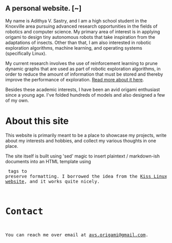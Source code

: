 A personal website.                                                          [~]
--------------------------------------------------------------------------------

My name is Adithya V. Sastry, and I am a high school student in the Knoxville
area pursuing advanced research opportunities in the fields of robotics and
computer science. My primary area of interest is in applying origami to design
tiny autonomous robots that take inspiration from the adaptations of insects.
Other than that, I am also interested in robotic exploration algorithms, machine
learning, and operating systems (specifically Linux).

My current research involves the use of reinforcement learning to prune dynamic
graphs that are used as part of robotic exploration algorithms, in order to
reduce the amount of information that must be stored and thereby improve the
performance of exploration. [Read more about it here](/projects/robot-graph-pruning.html).

Besides these academic interests, I have been an avid origami enthusiast since a
young age. I've folded hundreds of models and also designed a few of my own.


About this site
===============

This website is primarily meant to be a place to showcase my projects, write
about my interests and hobbies, and collect my various thoughts in one place.

The site itself is built using 'sed' magic to insert plaintext / markdown-ish
documents into an HTML template using <pre> tags to preserve formatting. I
borrowed the idea from the [Kiss Linux website](https://github.com/kisslinux/kisslinux.github.io), and it works quite nicely.


Contact
=======

You can reach me over email at [avs.origami@gmail.com](mailto:avs.origami@gmail.com).